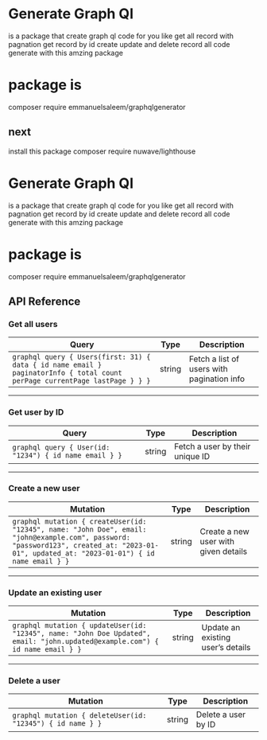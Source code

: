 
# Generate Graph Ql 
is a package that create graph ql code for you like get all record with pagnation get record by id create update and delete record all code generate with this amzing package



#  package is
composer require emmanuelsaleem/graphqlgenerator


## next
install this package composer require nuwave/lighthouse



# Generate Graph Ql 
is a package that create graph ql code for you like get all record with pagnation get record by id create update and delete record all code generate with this amzing package



#  package is
composer require emmanuelsaleem/graphqlgenerator

## API Reference

### Get all users

| Query  | Type    | Description                                          |
|--------|---------|------------------------------------------------------|
| ```graphql query { Users(first: 31) { data { id name email } paginatorInfo { total count perPage currentPage lastPage } } }``` | string  | Fetch a list of users with pagination info            |

---

### Get user by ID

| Query  | Type    | Description                        |
|--------|---------|------------------------------------|
| ```graphql query { User(id: "1234") { id name email } }``` | string  | Fetch a user by their unique ID    |

---

### Create a new user

| Mutation  | Type    | Description                     |
|-----------|---------|----------------------------------|
| ```graphql mutation { createUser(id: "12345", name: "John Doe", email: "john@example.com", password: "password123", created_at: "2023-01-01", updated_at: "2023-01-01") { id name email } }``` | string  | Create a new user with given details |

---

### Update an existing user

| Mutation  | Type    | Description                      |
|-----------|---------|----------------------------------|
| ```graphql mutation { updateUser(id: "12345", name: "John Doe Updated", email: "john.updated@example.com") { id name email } }``` | string  | Update an existing user’s details |

---

### Delete a user

| Mutation  | Type    | Description           |
|-----------|---------|----------------------|
| ```graphql mutation { deleteUser(id: "12345") { id name } }``` | string  | Delete a user by ID    |

